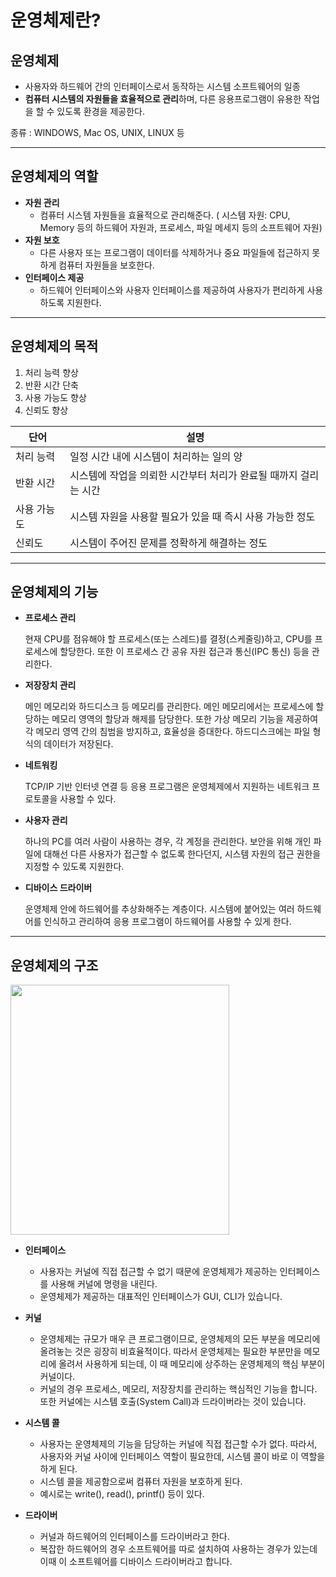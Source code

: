 # 운영체제란?


## 운영체제
- 사용자와 하드웨어 간의 인터페이스로서 동작하는 시스템 소프트웨어의 일종
- **컴퓨터 시스템의 자원들을 효율적으로 관리**하며, 다른 응용프로그램이 유용한 작업을 할 수 있도록 환경을 제공한다.

종류 : WINDOWS, Mac OS, UNIX, LINUX 등 

---

## 운영체제의 역할 
- **자원 관리**
  - 컴퓨터 시스템 자원들을 효율적으로 관리해준다.
  ( 시스템 자원: CPU, Memory 등의 하드웨어 자원과, 프로세스, 파일 메세지 등의 소프트웨어 자원)
- **자원 보호**
  - 다른 사용자 또는 프로그램이 데이터를 삭제하거나 중요 파일들에 접근하지 못하게 컴퓨터 자원들을 보호한다. 
- **인터페이스 제공**
  - 하드웨어 인터페이스와 사용자 인터페이스를 제공하여 사용자가 편리하게 사용하도록 지원한다. 

---

## 운영체제의 목적
1. 처리 능력 향상 
2. 반환 시간 단축 
3. 사용 가능도 향상 
4. 신뢰도 향상 

|단어|설명|
|---|---|
|처리 능력|일정 시간 내에 시스템이 처리하는 일의 양|
|반환 시간|시스템에 작업을 의뢰한 시간부터 처리가 완료될 때까지 걸리는 시간|
|사용 가능도|시스템 자원을 사용할 필요가 있을 때 즉시 사용 가능한 정도|
|신뢰도|시스템이 주어진 문제를 정확하게 해결하는 정도|  


---
## 운영체제의 기능
- **프로세스 관리**

  현재 CPU를 점유해야 할 프로세스(또는 스레드)를 결정(스케줄링)하고, CPU를 프로세스에 할당한다. 또한 이 프로세스 간 공유 자원 접근과 통신(IPC 통신) 등을 관리한다. 
 
- **저장장치 관리**
  
  메인 메모리와 하드디스크 등 메모리를 관리한다.
메인 메모리에서는 프로세스에 할당하는 메모리 영역의 할당과 해제를 담당한다. 또한 가상 메모리 기능을 제공하여 각 메모리 영역 간의 침범을 방지하고, 효율성을 증대한다. 
하드디스크에는 파일 형식의 데이터가 저장된다.
 
- **네트워킹**

  TCP/IP 기반 인터넷 연결 등 응용 프로그램은 운영체제에서 지원하는 네트워크 프로토콜을 사용할 수 있다.
 
- **사용자 관리**

  하나의 PC를 여러 사람이 사용하는 경우, 각 계정을 관리한다. 보안을 위해 개인 파일에 대해선 다른 사용자가 접근할 수 없도록 한다던지, 시스템 자원의 접근 권한을 지정할 수 있도록 지원한다.
 
- **디바이스 드라이버**

  운영체제 안에 하드웨어를 추상화해주는 계층이다. 시스템에 붙어있는 여러 하드웨어를 인식하고 관리하여 응용 프로그램이 하드웨어를 사용할 수 있게 한다.  


---
## 운영체제의 구조
<img src="https://user-images.githubusercontent.com/63101979/189543667-01c5a5ed-bd7e-4fe5-bfac-bc7fd01928b8.png" width="350" height="400"/>

- **인터페이스** 
  - 사용자는 커널에 직접 접근할 수 없기 때문에 운영체제가 제공하는 인터페이스를 사용해 커널에 명령을 내린다.  
  - 운영체제가 제공하는 대표적인 인터페이스가 GUI, CLI가 있습니다.

- **커널** 
  - 운영체제는 규모가 매우 큰 프로그램이므로, 운영체제의 모든 부분을 메모리에 올려놓는 것은 굉장히 비효율적이다. 따라서 운영체제는 필요한 부분만을 메모리에 올려서 사용하게 되는데, 이 때 메모리에 상주하는 운영체제의 핵심 부분이 커널이다.
  - 커널의 경우 프로세스, 메모리, 저장장치를 관리하는 핵심적인 기능을 합니다. 또한 커널에는 시스템 호출(System Call)과 드라이버라는 것이 있습니다.

- **시스템 콜**
  - 사용자는 운영체제의 기능을 담당하는 커널에 직접 접근할 수가 없다. 따라서, 사용자와 커널 사이에 인터페이스 역할이 필요한데, 시스템 콜이 바로 이 역할을 하게 된다.
  - 시스템 콜을 제공함으로써 컴퓨터 자원을 보호하게 된다.
  - 예시로는 write(), read(), printf() 등이 있다. 

- **드라이버** 
  - 커널과 하드웨어의 인터페이스를 드라이버라고 한다.
  - 복잡한 하드웨어의 경우 소프트웨어를 따로 설치하여 사용하는 경우가 있는데 이때 이 소프트웨어를 디바이스 드라이버라고 합니다. 
